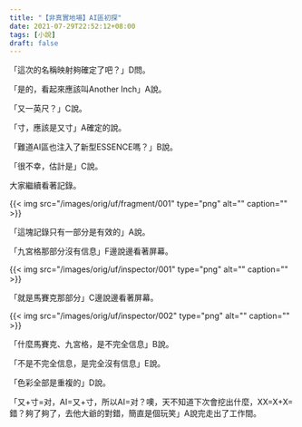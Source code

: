 ```yaml
---
title: "【非真實地場】AI區初探"
date: 2021-07-29T22:52:12+08:00
tags: [小說]
draft: false
---
```

「這次的名稱映射夠確定了吧？」D問。

「是的，看起來應該叫Another Inch」A說。

「又一英尺？」C說。

「寸，應該是又寸」A確定的說。

「難道AI區也注入了新型ESSENCE嗎？」B說。

「很不幸，估計是」C說。

大家繼續看著記錄。

{{< img src="/images/orig/uf/fragment/001" type="png" alt="" caption="" >}}

「這塊記錄只有一部分是有效的」A說。

「九宮格那部分沒有信息」F邊說邊看著屏幕。

{{< img src="/images/orig/uf/inspector/001" type="png" alt="" caption="" >}}

「就是馬賽克那部分」C邊說邊看著屏幕。

{{< img src="/images/orig/uf/inspector/002" type="png" alt="" caption="" >}}

「什麼馬賽克、九宮格，是不完全信息」B說。

「不是不完全信息，是完全沒有信息」E說。

「色彩全部是重複的」D說。

「又+寸=对，AI=又+寸，所以AI=对？噢，天不知道下次會挖出什麼，XX=X+X=錯？夠了夠了，去他大爺的對錯，簡直是個玩笑」A說完走出了工作間。